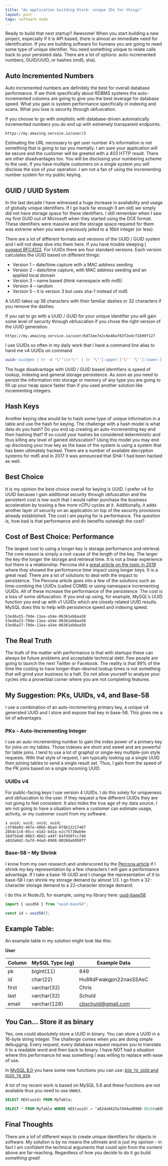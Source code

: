 ```yaml
---
title: "An application building block: unique IDs for things"
layout: post
tags: software node
---
```


Ready to build that next startup?  Awesome!  When you start building a new project, especially if it is API based, there is almost an immediate need for identification. If you are building software for humans you are going to need some type of unique identifier.  You need something unique to relate calls back to your persisted data.  There are a lot of options: auto-incremented numbers, GUID/UUID, or hashes (md5, sha).

## Auto Incremented Numbers

Auto incremented numbers are definitely the best for overall database performance.  If we think specifically about RDBMS systems the auto-incremented columns are going to give you the best leverage for database speed.  What you gain is system performance specifically in indexing and scans.  What you lose is security through obfuscation.

If you choose to go with simplistic with database-driven automatically incremented numbers you do end up with extremely transparent endpoints.
```
https://my.amazing.service.io/user/3
```

Estimating the URL necessary to get user number 4’s information is not something that is going to tax you mentally.  I am sure your application will be secure and the customer will be greeted with a 403 HTTP result.  There are other disadvantages too.  You will be disclosing your numbering scheme to the user, if you have multiple customers on a single system you will disclose the size of your operation.  I am not a fan of using the incrementing number system for my public keying.

## GUID / UUID System

In the last decade I have witnessed a huge increase in availability and usage of globally unique identifiers.  If I go back far enough (I am old) we simply did not have storage space for these identifiers.  I still remember when I saw my first GUID out of Microsoft when they started using the DCE format.  These identifiers were massive and the storage space required for them was extreme when you were previously jailed to a 16bit integer (or less).

There are a lot of different formats and versions of the UUID / GUID system and I will not deep dive into them here.  If you have trouble sleeping [I suggest RFC4122](https://tools.ietf.org/html/rfc4122).  For UUIDs there are four standard versions.  Each version calculates the UUID based on different things:

+ Version 1 – date/time capture with a MAC address seeding
+ Version 2 – date/time capture, with MAC address seeding and an applied local domain
+ Version 3 – name based (think namespace with md5)
+ Version 4 – random
+ Version 5 – it is version 3 but uses sha-1 instead of md5

A UUID takes up 36 characters with their familiar dashes or 32 characters if you remove the dashes.

If you opt to go with a UUID / GUID for your unique identifier you will gain some level of security through obfuscation if you chose the right version of the UUID generation. 
```
https://my.amazing.service.io/user/6d72ee7e2c6e40af83f2e4cf1b99f127
```

I use UUIDs so often in my daily work that I have a command line alias to hand me v4 UUIDs on command

```sh
uuid='uuidgen | tr -d '\''\\n'\'' | tr '\''[:upper:]'\'' '\''[:lower:]'\''  | pbcopy && pbpaste && echo'
```

The huge disadvantage with UUID / GUID based identifiers is speed of lookup, indexing and general storage persistence.  As soon as you need to persist the information into storage or memory of any type you are going to fill up your heap space faster than if you used another solution like incrementing integers.

## Hash Keys

Another keying idea would be to hash some type of unique information in a table and use the hash for keying.  The challenge with a hash model is what data do you hash?  Do you end up creating an auto-incrementing key and then hashing that?  If so could your hashes be considered deterministic and thus killing any level of gained obfuscation?  Using this model you may end up disclosing your true key as the base of the system is using a system that has been ultimately hacked. There are a number of available decryption systems for md5 and in 2017 it was announced that SHA-1 had been hacked as well.

## Best Choice

It is my opinion the best choice overall for keying is UUID.  I prefer v4 for UUID because I gain additional security through obfuscation and the persistent cost is low such that I would rather purchase the business acceleration by tossing a few more vCPU cycles at it.  Additionally, it adds another layer of security on an application on top of the security provisions already established.  The cost I am paying for is performance.  The question is, how bad is that performance and do benefits outweigh the cost?

## Cost of Best Choice: Performance

The largest cost to using a longer key is storage performance and retrieval.  The core reason is simply a root cause of the length of the key.  The larger the key the longer the storage and retrieval time.  It is not a linear experience but there is a relationship.  Percona did a [great article on the topic in 2019](https://www.percona.com/blog/2019/11/22/uuids-are-popular-but-bad-for-performance-lets-discuss/)
 where they showed the performance time impact using longer keys. It is a great read.  There are a lot of solutions to deal with the impact to persistence.  The Percona article goes into a few of the solutions such as time-combing the UUIDs (called COMB) or using namespace incrementing UUIDs.  All of these increase the performance of the persistence.  The cost is a loss of some obfuscation.  If you end up using, for example, MySQL’s UUID function you end up with v1 UUIDs which are closely related UUID results.  MySQL does this to help with persistence speed and indexing speed.

```
53ed6a15-79de-11ea-a54e-06361eb6aa50
53ed6a23-79de-11ea-a54e-06361eb6aa50
53ed6a27-79de-11ea-a54e-06361eb6aa50 
```

## The Real Truth

The truth of the matter with performance is that with startups these can always be future problems and acceptable technical debt.  Few people are going to launch the next Twitter or Facebook.  The reality is that 99% of the time the costing to have longer-than-desired lookup times is not something that will grind your business to a halt.  Do not allow yourself to analyze your cycles into a proverbial corner where you are not completing features.

## My Suggestion: PKs, UUIDs, v4, and Base-58

I use a combination of an auto-incrementing primary key, a unique v4 generated UUID and I store and expose that key in base-58.  This gives me a lot of advantages.

### PKs - Auto-Incrementing Integer

I use an auto-incrementing number to gain the index power of a primary key for joins on my tables.  Those indexes are short and sweet and are powerful for table joins.  I tend to use a lot of graphql or single-key multiple-join style requests.  With that style of request, I am typically looking up a single UUID then joining tables to send a single result set.  Thus, I gain from the speed of the PK joins based on a single incoming UUID.

### UUIDs v4

For public-facing keys I use version 4 UUIDs.  I do this solely for uniqueness and obfuscation to the user.  If they request a few different UUIDs they are not going to feel consistent.  It also hides the true age of my data source.  I am not going to have a situation where a customer can estimate usage, activity, or my customer count from my software.

```
❯ uuid; uuid; uuid; uuid;
c3f46e03-487e-4866-8bad-0f8b12217467
2854c1c8-85cc-41d2-bd1a-e2c75730ab9e
16df5da0-08b3-4b62-a44f-64fd50fcc7d4
a82da042-5a7d-44ad-8908-80260a6950f7
```

### Base-58 – My Shrink

I know from my own research and underscored by the [Percona article](https://www.percona.com/blog/2019/11/22/uuids-are-popular-but-bad-for-performance-lets-discuss/) if I shrink my key representation by a few characters I will gain a performance advantage.  If I take a base-16 UUID and I change the representation of it to base-58 I can shrink my storage demand by almost 1/3.  I go from a 32-character storage demand to a 22-character storage demand.

I do this in NodeJS, for example, using my library here: [uuid-base58](https://www.npmjs.com/package/uuid-base58)

```js
import { uuid58 } from "uuid-base58";

const id = uuid58();
```

## Example Table:

An example table in my solution might look like this:

**User**

|Column | MySQL Type (eg)| Example Data           |
|-------|----------------|------------------------|
| pk    | bigint(11)     | 849                    |
| id    | char(22)       | Hu88dFwakgpn22nasSSAsC |
| first | varchar(32)    | Chris                  |
| last  | varchar(32)    | Schuld                 |
| email | varchar(128)   | cbschuld@gmail.com     |

## You Can... Store it as binary

Yes, one could absolutely store a UUID in binary.  You can store a UUID in a 16-byte string integer.  The challenge comes when you are doing simple debugging.  Every request, every database request requires you to translate it to a readable word and then back to binary.  I have NOT had a situation where this performance hit was something I was willing to replace with ease of use.

In [MySQL 8.0](https://dev.mysql.com/doc/refman/8.0/en/miscellaneous-functions.html) you have some new functions you can use: [`BIN_TO_UUID` and `UUID_TO_BIN`](https://dev.mysql.com/doc/refman/8.0/en/miscellaneous-functions.html#function_bin-to-uuid
).

A lot of my recent work is based on MySQL 5.6 and these functions are not available thus you need to use `UNHEX`.

```sql
SELECT HEX(uuid) FROM MyTable;

SELECT * FROM MyTable WHERE HEX(uuid) = ‘a82da0425a7d44ad8908-80260a6950f7’;
```

## Final Thoughts

There are a lof of different ways to create unique identifiers for objects in software.  My solution is by no means the ultimate and is just my opinion - in fact I am confident the technical arguments that could spin from the content above are far-reaching.  Regardless of how you decide to do it go build something great!
